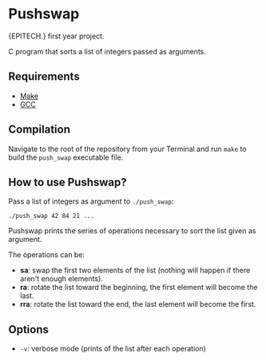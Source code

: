 # Pushswap

{EPITECH.} first year project.

C program that sorts a list of integers passed as arguments.

## Requirements

 - [Make](https://www.gnu.org/software/make/)
 - [GCC](https://gcc.gnu.org/)

## Compilation

Navigate to the root of the repository from your Terminal and run `make` to build the `push_swap` executable file.

## How to use Pushswap?

Pass a list of integers as argument to `./push_swap`:
```
./push_swap 42 84 21 ...
```

Pushswap prints the series of operations necessary to sort the list given as argument.

The operations can be:
- **sa**: swap the first two elements of the list (nothing will happen if there aren't enough elements).
- **ra**: rotate the list toward the beginning, the first element will become the last.
- **rra**: rotate the list toward the end, the last element will become the first.

## Options

 - `-v`: verbose mode (prints of the list after each operation)
